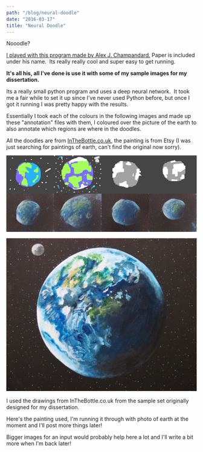 ```yaml
---
path: "/blog/neural-doodle"
date: "2016-03-17"
title: "Neural Doodle"
---
```

Nooodle?

[I played with this program made by Alex J. Champandard.](https://github.com/alexjc/neural-doodle) Paper is included under his name.  Its really really cool and super easy to get running.

**It's all his, all I've done is use it with some of my sample images for my dissertation.**


Its a really small python program and uses a deep neural network.  It took me a fair while to set it up since I've never used Python before, but once I got it running I was pretty happy with the results.

Essentially I took each of the colours in the following images and made up these "annotation" files with them, I coloured over the picture of the earth to also annotate which regions are where in the doodles.

All the doodles are from [InTheBottle.co.uk](https://inthebottle.co.uk), the painting is from Etsy (I was just searching for paintings of earth, can't find the original now sorry).

![Neural Doodle](./neural-doodle.png)


![Painting of earth](./earth_paint.jpg)


I used the drawings from InTheBottle.co.uk from the sample set originally designed for my dissertation.

Here's the painting used, I'm running it through with photo of earth at the moment and I'll post more things later!



Bigger images for an input would probably help here a lot and I'll write a bit more when I'm back later!
